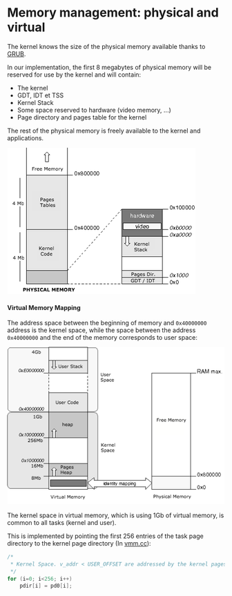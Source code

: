 # Memory management: physical and virtual

The kernel knows the size of the physical memory available thanks to [GRUB](chapter-3.md).

In our implementation, the first 8 megabytes of physical memory will be reserved for use by the kernel and will contain:

* The kernel
* GDT, IDT et TSS
* Kernel Stack
* Some space reserved to hardware (video memory, ...)
* Page directory and pages table for the kernel

The rest of the physical memory is freely available to the kernel and applications.

![Physical Memory](.gitbook/assets/physicalmemory.png)

#### Virtual Memory Mapping

The address space between the beginning of memory and `0x40000000` address is the kernel space, while the space between the address `0x40000000` and the end of the memory corresponds to user space:

![Virtual Memory](.gitbook/assets/virtualmemory.png)

The kernel space in virtual memory, which is using 1Gb of virtual memory, is common to all tasks (kernel and user).

This is implemented by pointing the first 256 entries of the task page directory to the kernel page directory (In [vmm.cc](https://github.com/SamyPesse/How-to-Make-a-Computer-Operating-System/blob/master/src/kernel/arch/x86/vmm.cc#L204)):

```cpp
/* 
 * Kernel Space. v_addr < USER_OFFSET are addressed by the kernel pages table
 */
for (i=0; i<256; i++) 
    pdir[i] = pd0[i];
```
